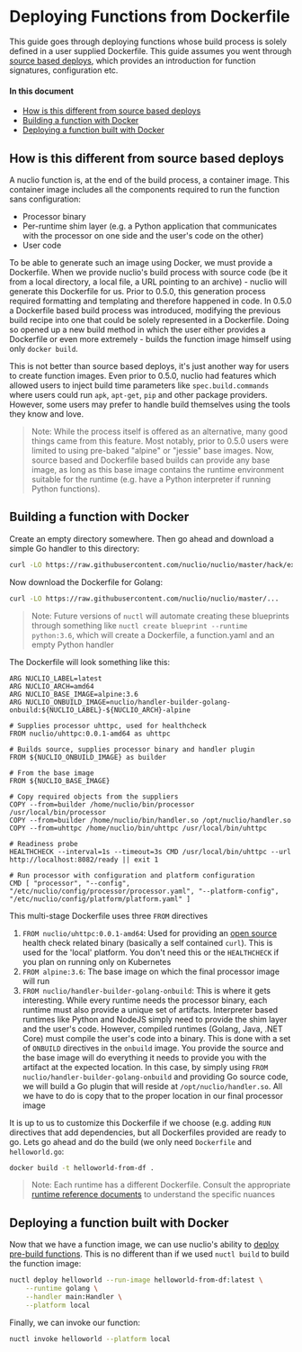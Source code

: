 # Deploying Functions from Dockerfile

This guide goes through deploying functions whose build process is solely defined in a user supplied Dockerfile. This guide assumes you went through [source based deploys](/docs/tasks/deploying-functions.md), which provides an introduction for function signatures, configuration etc. 

#### In this document
- [How is this different from source based deploys](#how-is-this-different-from-source-based-deploys)
- [Building a function with Docker](#building-a-function-with-docker)
- [Deploying a function built with Docker](#deploying-a-function-built-with-docker)

## How is this different from source based deploys

A nuclio function is, at the end of the build process, a container image. This container image includes all the components required to run the function sans configuration:
- Processor binary
- Per-runtime shim layer (e.g. a Python application that communicates with the processor on one side and the user's code on the other)
- User code

To be able to generate such an image using Docker, we must provide a Dockerfile. When we provide nuclio's build process with source code (be it from a local directory, a local file, a URL pointing to an archive) - nuclio will generate this Dockerfile for us. Prior to 0.5.0, this generation process required formatting and templating and therefore happened in code. In 0.5.0 a Dockerfile based build process was introduced, modifying the previous build recipe into one that could be solely represented in a Dockerfile. Doing so opened up a new build method in which the user either provides a Dockerfile or even more extremely - builds the function image himself using only `docker build`.

This is not better than source based deploys, it's just another way for users to create function images. Even prior to 0.5.0, nuclio had features which allowed users to inject build time parameters like `spec.build.commands` where users could run `apk`, `apt-get`, `pip` and other package providers. However, some users may prefer to handle build themselves using the tools they know and love.

> Note: While the process itself is offered as an alternative, many good things came from this feature. Most notably, prior to 0.5.0 users were limited to using pre-baked "alpine" or "jessie" base images. Now, source based and Dockerfile based builds can provide any base image, as long as this base image contains the runtime environment suitable for the runtime (e.g. have a Python interpreter if running Python functions).

## Building a function with Docker

Create an empty directory somewhere. Then go ahead and download a simple Go handler to this directory:

```sh
curl -LO https://raw.githubusercontent.com/nuclio/nuclio/master/hack/examples/golang/helloworld/helloworld.go
```

Now download the Dockerfile for Golang:
```sh
curl -LO https://raw.githubusercontent.com/nuclio/nuclio/master/...
```

> Note: Future versions of `nuctl` will automate creating these blueprints through something like `nuctl create blueprint --runtime python:3.6`, which will create a Dockerfile, a function.yaml and an empty Python handler

The Dockerfile will look something like this:
```
ARG NUCLIO_LABEL=latest
ARG NUCLIO_ARCH=amd64
ARG NUCLIO_BASE_IMAGE=alpine:3.6
ARG NUCLIO_ONBUILD_IMAGE=nuclio/handler-builder-golang-onbuild:${NUCLIO_LABEL}-${NUCLIO_ARCH}-alpine

# Supplies processor uhttpc, used for healthcheck
FROM nuclio/uhttpc:0.0.1-amd64 as uhttpc

# Builds source, supplies processor binary and handler plugin
FROM ${NUCLIO_ONBUILD_IMAGE} as builder

# From the base image
FROM ${NUCLIO_BASE_IMAGE}

# Copy required objects from the suppliers
COPY --from=builder /home/nuclio/bin/processor /usr/local/bin/processor
COPY --from=builder /home/nuclio/bin/handler.so /opt/nuclio/handler.so
COPY --from=uhttpc /home/nuclio/bin/uhttpc /usr/local/bin/uhttpc

# Readiness probe
HEALTHCHECK --interval=1s --timeout=3s CMD /usr/local/bin/uhttpc --url http://localhost:8082/ready || exit 1

# Run processor with configuration and platform configuration
CMD [ "processor", "--config", "/etc/nuclio/config/processor/processor.yaml", "--platform-config", "/etc/nuclio/config/platform/platform.yaml" ]
```

This multi-stage Dockerfile uses three `FROM` directives
1. `FROM nuclio/uhttpc:0.0.1-amd64`: Used for providing an [open source](https://github.com/nuclio/uhttpc) health check related binary (basically a self contained `curl`). This is used for the 'local' platform. You don't need this or the `HEALTHCHECK` if you plan on running only on Kubernetes
2. `FROM alpine:3.6`: The base image on which the final processor image will run
3. `FROM nuclio/handler-builder-golang-onbuild`: This is where it gets interesting. While every runtime needs the processor binary, each runtime must also provide a unique set of artifacts. Interpreter based runtimes like Python and NodeJS simply need to provide the shim layer and the user's code. However, compiled runtimes (Golang, Java, .NET Core) must compile the user's code into a binary. This is done with a set of `ONBUILD` directives in the `onbuild` image. You provide the source and the base image will do everything it needs to provide you with the artifact at the expected location. In this case, by simply using `FROM nuclio/handler-builder-golang-onbuild` and providing Go source code, we will build a Go plugin that will reside at `/opt/nuclio/handler.so`. All we have to do is copy that to the proper location in our final processor image

It is up to us to customize this Dockerfile if we choose (e.g. adding `RUN` directives that add dependencies, but all Dockerfiles provided are ready to go. Lets go ahead and do the build (we only need `Dockerfile` and `helloworld.go`:

```sh
docker build -t helloworld-from-df .
```

> Note: Each runtime has a different Dockerfile. Consult the appropriate [runtime reference documents](/docs/reference/runtimes) to understand the specific nuances

## Deploying a function built with Docker

Now that we have a function image, we can use nuclio's ability to [deploy pre-build functions](/docs/tasks/deploying-pre-built-functions.md). This is no different than if we used `nuctl build` to build the function image:

```sh
nuctl deploy helloworld --run-image helloworld-from-df:latest \
    --runtime golang \
    --handler main:Handler \
    --platform local
```

Finally, we can invoke our function:
```sh
nuctl invoke helloworld --platform local
```
